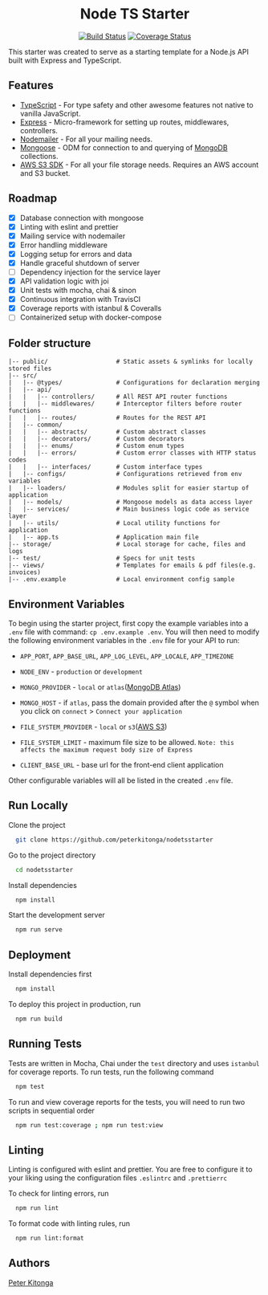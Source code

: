 <div align="center">
<h1>Node TS Starter</h1>
<a href="https://travis-ci.com/peterkitonga/nodetsstarter" target="_blank"><img alt="Build Status" src="https://img.shields.io/travis/com/peterkitonga/nodetsstarter/master?style=for-the-badge"></a> <a href="https://coveralls.io/github/peterkitonga/nodetsstarter" target="_blank"><img alt="Coverage Status" src="https://img.shields.io/coveralls/github/peterkitonga/nodetsstarter/master?style=for-the-badge"></a>
</div>

This starter was created to serve as a starting template for a Node.js API built with Express and TypeScript.

## Features

- [TypeScript](https://www.typescriptlang.org/) - For type safety and other awesome features not native to vanilla JavaScript.
- [Express](https://expressjs.com/) - Micro-framework for setting up routes, middlewares, controllers.
- [Nodemailer](https://nodemailer.com/) - For all your mailing needs.
- [Mongoose](https://mongoosejs.com/) - ODM for connection to and querying of [MongoDB](https://www.mongodb.com/) collections.
- [AWS S3 SDK](https://docs.aws.amazon.com/sdk-for-javascript/v3/developer-guide/getting-started-nodejs.html) - For all your file storage needs. Requires an AWS account and S3 bucket.

## Roadmap

- [x] Database connection with mongoose
- [x] Linting with eslint and prettier
- [x] Mailing service with nodemailer
- [x] Error handling middleware
- [x] Logging setup for errors and data
- [x] Handle graceful shutdown of server
- [ ] Dependency injection for the service layer
- [x] API validation logic with joi
- [x] Unit tests with mocha, chai & sinon
- [x] Continuous integration with TravisCI
- [x] Coverage reports with istanbul & Coveralls
- [ ] Containerized setup with docker-compose

## Folder structure

    |-- public/                   # Static assets & symlinks for locally stored files
    |-- src/
    |   |-- @types/               # Configurations for declaration merging
    |   |-- api/
    |   |   |-- controllers/      # All REST API router functions
    |   |   |-- middlewares/      # Interceptor filters before router functions
    |   |   |-- routes/           # Routes for the REST API
    |   |-- common/               
    |   |   |-- abstracts/        # Custom abstract classes
    |   |   |-- decorators/       # Custom decorators
    |   |   |-- enums/            # Custom enum types
    |   |   |-- errors/           # Custom error classes with HTTP status codes
    |   |   |-- interfaces/       # Custom interface types
    |   |-- configs/              # Configurations retrieved from env variables
    |   |-- loaders/              # Modules split for easier startup of application
    |   |-- models/               # Mongoose models as data access layer
    |   |-- services/             # Main business logic code as service layer
    |   |-- utils/                # Local utility functions for application
    |   |-- app.ts                # Application main file
    |-- storage/                  # Local storage for cache, files and logs
    |-- test/                     # Specs for unit tests
    |-- views/                    # Templates for emails & pdf files(e.g. invoices)
    |-- .env.example              # Local environment config sample
    

## Environment Variables

To begin using the starter project, first copy the example variables into a `.env` file with command: `cp .env.example .env`. You will then need to modify the following environment variables in the `.env` file for your API to run:

- `APP_PORT`, `APP_BASE_URL`, `APP_LOG_LEVEL`, `APP_LOCALE`, `APP_TIMEZONE`

- `NODE_ENV` - `production` or `development`

- `MONGO_PROVIDER` - `local` or `atlas`([MongoDB Atlas](https://www.mongodb.com/cloud/atlas))

- `MONGO_HOST` - if `atlas`, pass the domain provided after the `@` symbol when you click on `connect` > `Connect your application`

- `FILE_SYSTEM_PROVIDER` - `local` or `s3`([AWS S3](https://aws.amazon.com/s3))

- `FILE_SYSTEM_LIMIT` - maximum file size to be allowed. `Note: this affects the maximum request body size of Express`

- `CLIENT_BASE_URL` - base url for the front-end client application

Other configurable variables will all be listed in the created `.env` file.

## Run Locally

Clone the project

```bash
  git clone https://github.com/peterkitonga/nodetsstarter
```

Go to the project directory

```bash
  cd nodetsstarter
```

Install dependencies

```bash
  npm install
```

Start the development server

```bash
  npm run serve
```

## Deployment

Install dependencies first

```bash
  npm install
```

To deploy this project in production, run

```bash
  npm run build
```

## Running Tests

Tests are written in Mocha, Chai under the `test` directory and uses `istanbul` for coverage reports. To run tests, run the following command

```bash
  npm test
```

To run and view coverage reports for the tests, you will need to run two scripts in sequential order

```bash
  npm run test:coverage ; npm run test:view
```

## Linting

Linting is configured with eslint and prettier. You are free to configure it to your liking using the configuration files `.eslintrc` and `.prettierrc`

To check for linting errors, run

```bash
  npm run lint
```

To format code with linting rules, run

```bash
  npm run lint:format
```

## Authors

[Peter Kitonga](https://www.github.com/peterkitonga)
